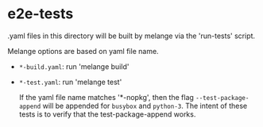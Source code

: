 # e2e-tests
.yaml files in this directory will be built by melange via
the 'run-tests' script.

Melange options are based on yaml file name.

 * `*-build.yaml`: run 'melange build'
 * `*-test.yaml`: run 'melange test'

    If the yaml file name matches '*-nopkg', then the flag `--test-package-append`
    will be appended for `busybox` and `python-3`.  The intent of these tests
    is to verify that the test-package-append works.

